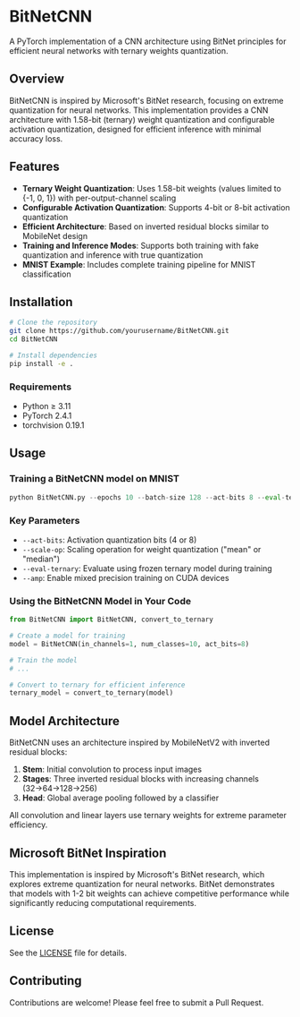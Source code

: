 # BitNetCNN

A PyTorch implementation of a CNN architecture using BitNet principles for efficient neural networks with ternary weights quantization.

## Overview

BitNetCNN is inspired by Microsoft's BitNet research, focusing on extreme quantization for neural networks. This implementation provides a CNN architecture with 1.58-bit (ternary) weight quantization and configurable activation quantization, designed for efficient inference with minimal accuracy loss.

## Features

- **Ternary Weight Quantization**: Uses 1.58-bit weights (values limited to {-1, 0, 1}) with per-output-channel scaling
- **Configurable Activation Quantization**: Supports 4-bit or 8-bit activation quantization
- **Efficient Architecture**: Based on inverted residual blocks similar to MobileNet design
- **Training and Inference Modes**: Supports both training with fake quantization and inference with true quantization
- **MNIST Example**: Includes complete training pipeline for MNIST classification

## Installation

```bash
# Clone the repository
git clone https://github.com/yourusername/BitNetCNN.git
cd BitNetCNN

# Install dependencies
pip install -e .
```

### Requirements

- Python ≥ 3.11
- PyTorch 2.4.1
- torchvision 0.19.1

## Usage

### Training a BitNetCNN model on MNIST

```python
python BitNetCNN.py --epochs 10 --batch-size 128 --act-bits 8 --eval-ternary
```

### Key Parameters

- `--act-bits`: Activation quantization bits (4 or 8)
- `--scale-op`: Scaling operation for weight quantization ("mean" or "median")
- `--eval-ternary`: Evaluate using frozen ternary model during training
- `--amp`: Enable mixed precision training on CUDA devices

### Using the BitNetCNN Model in Your Code

```python
from BitNetCNN import BitNetCNN, convert_to_ternary

# Create a model for training
model = BitNetCNN(in_channels=1, num_classes=10, act_bits=8)

# Train the model
# ...

# Convert to ternary for efficient inference
ternary_model = convert_to_ternary(model)
```

## Model Architecture

BitNetCNN uses an architecture inspired by MobileNetV2 with inverted residual blocks:

1. **Stem**: Initial convolution to process input images
2. **Stages**: Three inverted residual blocks with increasing channels (32→64→128→256)
3. **Head**: Global average pooling followed by a classifier

All convolution and linear layers use ternary weights for extreme parameter efficiency.

## Microsoft BitNet Inspiration

This implementation is inspired by Microsoft's BitNet research, which explores extreme quantization for neural networks. BitNet demonstrates that models with 1-2 bit weights can achieve competitive performance while significantly reducing computational requirements.

## License

See the [LICENSE](LICENSE) file for details.

## Contributing

Contributions are welcome! Please feel free to submit a Pull Request.
